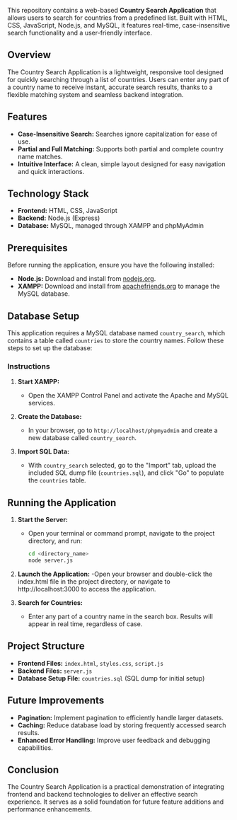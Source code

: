 This repository contains a web-based **Country Search Application** that allows users to search for countries from a predefined list. Built with HTML, CSS, JavaScript, Node.js, and MySQL, it features real-time, case-insensitive search functionality and a user-friendly interface.

## Overview
The Country Search Application is a lightweight, responsive tool designed for quickly searching through a list of countries. Users can enter any part of a country name to receive instant, accurate search results, thanks to a flexible matching system and seamless backend integration.

## Features
- **Case-Insensitive Search:** Searches ignore capitalization for ease of use.
- **Partial and Full Matching:** Supports both partial and complete country name matches.
- **Intuitive Interface:** A clean, simple layout designed for easy navigation and quick interactions.

## Technology Stack
- **Frontend:** HTML, CSS, JavaScript
- **Backend:** Node.js (Express)
- **Database:** MySQL, managed through XAMPP and phpMyAdmin

## Prerequisites
Before running the application, ensure you have the following installed:
- **Node.js:** Download and install from [nodejs.org](https://nodejs.org/).
- **XAMPP:** Download and install from [apachefriends.org](https://www.apachefriends.org/index.html) to manage the MySQL database.

## Database Setup
This application requires a MySQL database named `country_search`, which contains a table called `countries` to store the country names. Follow these steps to set up the database:

### Instructions
1. **Start XAMPP:**
   - Open the XAMPP Control Panel and activate the Apache and MySQL services.

2. **Create the Database:**
   - In your browser, go to `http://localhost/phpmyadmin` and create a new database called `country_search`.

3. **Import SQL Data:**
   - With `country_search` selected, go to the "Import" tab, upload the included SQL dump file (`countries.sql`), and click "Go" to populate the `countries` table.

## Running the Application
1. **Start the Server:**
   - Open your terminal or command prompt, navigate to the project directory, and run:
     ```bash
     cd <directory_name>
     node server.js
     ```

2. **Launch the Application:**
   -Open your browser and double-click the index.html file in the project directory, or navigate to http://localhost:3000 to access the application.

4. **Search for Countries:**
   - Enter any part of a country name in the search box. Results will appear in real time, regardless of case.

## Project Structure
- **Frontend Files:** `index.html`, `styles.css`, `script.js`
- **Backend Files:** `server.js`
- **Database Setup File:** `countries.sql` (SQL dump for initial setup)

## Future Improvements
- **Pagination:** Implement pagination to efficiently handle larger datasets.
- **Caching:** Reduce database load by storing frequently accessed search results.
- **Enhanced Error Handling:** Improve user feedback and debugging capabilities.

## Conclusion
The Country Search Application is a practical demonstration of integrating frontend and backend technologies to deliver an effective search experience. It serves as a solid foundation for future feature additions and performance enhancements.
